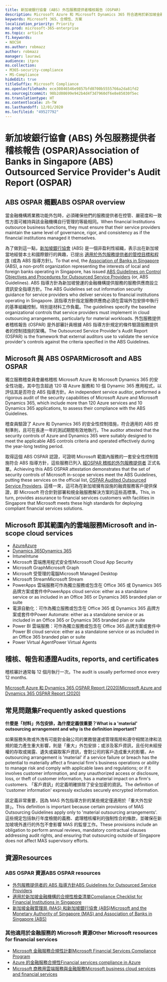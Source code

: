 ```yaml
---
title: 新加坡銀行協會 (ABS) 外包服務提供者稽核報告 (OSPAR)
description: Microsoft Azure 和 Microsoft Dynamics 365 符合適用於新加坡金融機構的服務提供者稽核報告 (OSPAR)。
keywords: Microsoft 365、合規性、方案
localization_priority: Priority
ms.prod: microsoft-365-enterprise
ms.topic: article
f1.keywords:
- NOCSH
ms.author: robmazz
author: robmazz
manager: laurawi
audience: itpro
ms.collection:
- M365-security-compliance
- MS-Compliance
hideEdit: true
titleSuffix: Microsoft Compliance
ms.openlocfilehash: ece30846546e9857bfd0700b5555766a2da81fd2
ms.sourcegitcommit: 98b2d08699e942b4d4f3d7960df6e8e85030f5ec
ms.translationtype: HT
ms.contentlocale: zh-TW
ms.lasthandoff: 12/01/2020
ms.locfileid: "49527792"
---
```

# <a name="association-of-banks-in-singapore-abs-outsourced-service-providers-audit-report-ospar"></a><span data-ttu-id="bae81-104">新加坡銀行協會 (ABS) 外包服務提供者稽核報告 (OSPAR)</span><span class="sxs-lookup"><span data-stu-id="bae81-104">Association of Banks in Singapore (ABS) Outsourced Service Provider's Audit Report (OSPAR)</span></span>

## <a name="abs-ospar-overview"></a><span data-ttu-id="bae81-105">ABS OSPAR 概觀</span><span class="sxs-lookup"><span data-stu-id="bae81-105">ABS OSPAR overview</span></span>

<span data-ttu-id="bae81-106">當金融機構將業務功能外包時，必須確保他們的服務提供者在控管、嚴密度和一致性方面可維持與該金融機構自行管理的等級相同。</span><span class="sxs-lookup"><span data-stu-id="bae81-106">When financial Institutions outsource business functions, they must ensure that their service providers maintain the same level of governance, rigor, and consistency as if the financial institutions managed it themselves.</span></span>

<span data-ttu-id="bae81-107">為了做到這一點，[新加坡銀行協會](https://www.abs.org.sg/about-us/our-role) (ABS) 是一個非盈利性組織，表示出在新加坡當地經營本土和國際銀行的興趣，已提出 [適用於外包服務提供者的管控目標和程序](https://abs.org.sg/docs/library/abs_outsource_guidelines.pdf) (或為 ABS 指導方針)。</span><span class="sxs-lookup"><span data-stu-id="bae81-107">To that end, the [Association of Banks in Singapore](https://www.abs.org.sg/about-us/our-role) (ABS), a non-profit organization representing the interests of local and foreign banks operating in Singapore, has issued [ABS Guidelines on Control Objectives and Procedures for Outsourced Service Providers](https://abs.org.sg/docs/library/abs_outsource_guidelines.pdf) (or, ABS Guidelines).</span></span> <span data-ttu-id="bae81-108">ABS 指導方針為新加坡營運的金融機構提供服務的服務供應商設立資訊安全指導方針。</span><span class="sxs-lookup"><span data-stu-id="bae81-108">The ABS Guidelines set out information security guidance for service providers who deliver services to financial institutions operating in Singapore.</span></span> <span data-ttu-id="bae81-109">該指導方針指定服務供應商必須在雲端外包安排中執行的基準組織控制，特別是材料工作負載。</span><span class="sxs-lookup"><span data-stu-id="bae81-109">The guidelines specify the baseline organizational controls that service providers must implement in cloud outsourcing arrangements, particularly for material workloads.</span></span> <span data-ttu-id="bae81-110">外包服務提供者稽核報告 (OSPAR) 是外部審計員根據 ABS 指導方針規定的條件驗證服務提供者的控制措施的架構。</span><span class="sxs-lookup"><span data-stu-id="bae81-110">The Outsourced Service Provider's Audit Report (OSPAR) is the framework that external auditors use to validate the service provider's controls against the criteria specified in the ABS Guidelines.</span></span>

## <a name="microsoft-and-abs-ospar"></a><span data-ttu-id="bae81-111">Microsoft 與 ABS OSPAR</span><span class="sxs-lookup"><span data-stu-id="bae81-111">Microsoft and ABS OSPAR</span></span>

<span data-ttu-id="bae81-112">獨立服務稽查員會嚴格稽核 Microsoft Azure 和 Microsoft Dynamics 365 的安全性功能，其中包含超過 120 項 Azure 服務和 10 個 Dynamic 365 應用程式，以評估其是否符合 ABS 指導方針。</span><span class="sxs-lookup"><span data-stu-id="bae81-112">An independent service auditor, performed a rigorous audit of the security capabilities of Microsoft Azure and Microsoft Dynamics 365, which include more than 120 Azure services and 10 Dynamics 365 applications, to assess their compliance with the ABS Guidelines.</span></span>

<span data-ttu-id="bae81-113">稽查員驗證了 Azure 和 Dynamics 365 的安全性控制措施，符合適用的 ABS 控制準則，且可在長達一年的測試期間有效地執行。</span><span class="sxs-lookup"><span data-stu-id="bae81-113">The auditor attested that the security controls of Azure and Dynamics 365 were suitably designed to meet the applicable ABS controls criteria and operated effectively during the year-long testing period.</span></span>

<span data-ttu-id="bae81-114">取得這個 ABS OSPAR 認證，可證明 Microsoft 範圍內服務的一套安全性控制措施符合 ABS 指導方針，這些服務已列入 [經OSPAR 稽核的外包服務提供者](https://abs.org.sg/docs/library/OSPAR_Audited_OSPs_16102020.pdf) 正式名單。</span><span class="sxs-lookup"><span data-stu-id="bae81-114">Achieving this ABS OSPAR attestation demonstrates that the set of security controls of Microsoft in-scope services meet the ABS Guidelines, putting these services on the official list, [OSPAR Audited Outsourced Service Providers](https://abs.org.sg/docs/library/OSPAR_Audited_OSPs_16102020.pdf).</span></span> <span data-ttu-id="bae81-115">這樣一來，這可為在新加坡擁有設施的融資服務客戶提供保證，即 Microsoft 符合針對部署和規金融服務解決方案的這些高標準。</span><span class="sxs-lookup"><span data-stu-id="bae81-115">This, in turn, provides assurance to financial services customers with facilities in Singapore that Microsoft meets these high standards for deploying compliant financial services solutions.</span></span>

## <a name="microsoft-and-in-scope-cloud-services"></a><span data-ttu-id="bae81-116">Microsoft 即其範圍內的雲端服務</span><span class="sxs-lookup"><span data-stu-id="bae81-116">Microsoft and in-scope cloud services</span></span>

- [<span data-ttu-id="bae81-117">Azure</span><span class="sxs-lookup"><span data-stu-id="bae81-117">Azure</span></span>](https://aka.ms/AzureCompliance)
- [<span data-ttu-id="bae81-118">Dynamics 365</span><span class="sxs-lookup"><span data-stu-id="bae81-118">Dynamics 365</span></span>](https://go.microsoft.com/fwlink/p/?linkid=2051700)
- <span data-ttu-id="bae81-119">Intune</span><span class="sxs-lookup"><span data-stu-id="bae81-119">Intune</span></span>
- <span data-ttu-id="bae81-120">Microsoft 雲端應用程式安全性</span><span class="sxs-lookup"><span data-stu-id="bae81-120">Microsoft Cloud App Security</span></span>
- <span data-ttu-id="bae81-121">Microsoft Graph</span><span class="sxs-lookup"><span data-stu-id="bae81-121">Microsoft Graph</span></span>
- <span data-ttu-id="bae81-122">Microsoft 受管理的電腦</span><span class="sxs-lookup"><span data-stu-id="bae81-122">Microsoft Managed Desktop</span></span>
- <span data-ttu-id="bae81-123">Microsoft Stream</span><span class="sxs-lookup"><span data-stu-id="bae81-123">Microsoft Stream</span></span>
- <span data-ttu-id="bae81-124">PowerApps 雲端服務可作為獨立服務或包含在 Office 365 或 Dynamics 365 品牌方案或套件中</span><span class="sxs-lookup"><span data-stu-id="bae81-124">PowerApps cloud service: either as a standalone service or as included in an Office 365 or Dynamics 365 branded plan or suite</span></span>
- <span data-ttu-id="bae81-125">電源自動化：可作為獨立服務或包含在 Office 365 或 Dynamics 365 品牌方案或套件中</span><span class="sxs-lookup"><span data-stu-id="bae81-125">Power Automate: either as a standalone service or as included in an Office 365 or Dynamics 365 branded plan or suite</span></span>
- <span data-ttu-id="bae81-126">Power BI 雲端服務：可作為獨立服務或包含在 Office 365 品牌方案或套件中</span><span class="sxs-lookup"><span data-stu-id="bae81-126">Power BI cloud service: either as a standalone service or as included in an Office 365 branded plan or suite</span></span>
- <span data-ttu-id="bae81-127">Power Virtual Agent</span><span class="sxs-lookup"><span data-stu-id="bae81-127">Power Virtual Agents</span></span>

## <a name="audits-reports-and-certificates"></a><span data-ttu-id="bae81-128">稽核、報告和憑證</span><span class="sxs-lookup"><span data-stu-id="bae81-128">Audits, reports, and certificates</span></span>

<span data-ttu-id="bae81-129">稽核審計通常每 12 個月執行一次。</span><span class="sxs-lookup"><span data-stu-id="bae81-129">The audit is usually performed once every 12 months.</span></span>

[<span data-ttu-id="bae81-130">Microsoft Azure 和 Dynamics 365 OSPAR Report (2020)</span><span class="sxs-lookup"><span data-stu-id="bae81-130">Microsoft Azure and Dynamics 365 OSPAR Report (2020)</span></span>](https://aka.ms/OSPAR-Report)

## <a name="frequently-asked-questions"></a><span data-ttu-id="bae81-131">常見問題集</span><span class="sxs-lookup"><span data-stu-id="bae81-131">Frequently asked questions</span></span>

<span data-ttu-id="bae81-132">**什麼是「材料」外包安排，為什麼定義很重要？**</span><span class="sxs-lookup"><span data-stu-id="bae81-132">**What is a 'material' outsourcing arrangement and why is the definition important?**</span></span>

<span data-ttu-id="bae81-133">如果服務失敗或外洩有可能對金融公司的業務營運或管理風險和遵守相關法律和法規的能力產生重大影響，則是「重大」外包安排；或涉及客戶資訊，且任何未經授權的存取或揭露、遺失或竊取客戶資訊，會對公司的客戶造成重大的影響。</span><span class="sxs-lookup"><span data-stu-id="bae81-133">An outsourcing arrangement is 'material' if a service failure or breach has the potential to materially affect a financial firm's business operations or ability to manage risk and comply with applicable laws and regulations; or if it involves customer information, and any unauthorized access or disclosure, loss, or theft of customer information, has a material impact on a firm's customers.</span></span> <span data-ttu-id="bae81-134">「客戶資訊」的定義明確排除了安全加密的資訊。</span><span class="sxs-lookup"><span data-stu-id="bae81-134">The definition of 'customer information' expressly excludes securely encrypted information.</span></span>

<span data-ttu-id="bae81-135">該定義非常重要，因為 MAS 外包指導方針的某些規定僅適用於「重大外包安排」。</span><span class="sxs-lookup"><span data-stu-id="bae81-135">This definition is important because certain provisions of MAS Outsourcing Guidelines apply only to 'material outsourcing arrangements'.</span></span> <span data-ttu-id="bae81-136">這些規定包括執行年度檢閱的義務、處理稽核權利的強制性合約條款，並確保在新加坡境外進行的外包不會影響 MAS 的監督工作。</span><span class="sxs-lookup"><span data-stu-id="bae81-136">These provisions include an obligation to perform annual reviews, mandatory contractual clauses addressing audit rights, and ensuring that outsourcing outside of Singapore does not affect MAS supervisory efforts.</span></span>

## <a name="resources"></a><span data-ttu-id="bae81-137">資源</span><span class="sxs-lookup"><span data-stu-id="bae81-137">Resources</span></span>

### <a name="abs-ospar-resources"></a><span data-ttu-id="bae81-138">ABS OSPAR 資源</span><span class="sxs-lookup"><span data-stu-id="bae81-138">ABS OSPAR resources</span></span>

- [<span data-ttu-id="bae81-139">外包服務提供者的 ABS 指導方針</span><span class="sxs-lookup"><span data-stu-id="bae81-139">ABS Guidelines for Outsourced Service Providers</span></span>](https://abs.org.sg/industry-guidelines/outsourcing)
- [<span data-ttu-id="bae81-140">適用於新加坡金融機構的合規性檢查清單</span><span class="sxs-lookup"><span data-stu-id="bae81-140">Compliance Checklist for Financial Institutions in Singapore</span></span>](https://servicetrust.microsoft.com/ViewPage/TrustDocuments?command=Download&downloadType=Document&downloadId=37557722-d5ed-419b-9365-2762982bacbf&docTab=6d000410-c9e9-11e7-9a91-892aae8839ad_Compliance_Guides)
- [<span data-ttu-id="bae81-141">新加坡金融管理局 (MAS) 和新加坡銀行協會 (ABS)</span><span class="sxs-lookup"><span data-stu-id="bae81-141">Microsoft and the Monetary Authority of Singapore (MAS) and Association of Banks in Singapore (ABS)</span></span>](offering-mas-abs-singapore.md)

### <a name="other-microsoft-resources-for-financial-services"></a><span data-ttu-id="bae81-142">其他適用於金融服務的 Microsoft 資源</span><span class="sxs-lookup"><span data-stu-id="bae81-142">Other Microsoft resources for financial services</span></span>

- [<span data-ttu-id="bae81-143">Microsoft 金融服務合規性計劃</span><span class="sxs-lookup"><span data-stu-id="bae81-143">Microsoft Financial Services Compliance Program</span></span>](https://www.microsoft.com/download/details.aspx?id=55332)
- [<span data-ttu-id="bae81-144">Azure 的金融服務合規性</span><span class="sxs-lookup"><span data-stu-id="bae81-144">Financial services compliance in Azure</span></span>](https://azure.microsoft.com/resources/videos/azurecon-2015-financial-services-compliance-in-azure/)
- [<span data-ttu-id="bae81-145">Microsoft 商務用雲端服務與金融服務</span><span class="sxs-lookup"><span data-stu-id="bae81-145">Microsoft business cloud services and financial services</span></span>](https://www.microsoft.com/trustcenter/cloudservices/financialservices)
